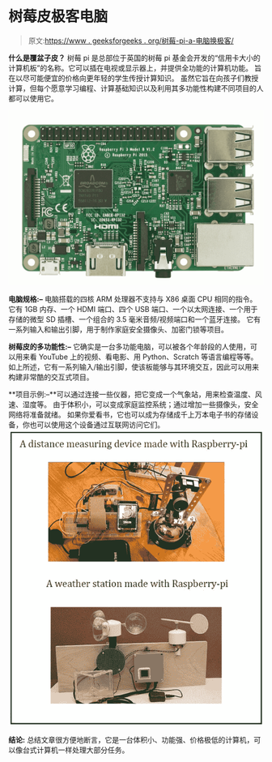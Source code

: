 # 树莓皮极客电脑

> 原文:[https://www . geeksforgeeks . org/树莓-pi-a-电脑换极客/](https://www.geeksforgeeks.org/raspberry-pi-a-computer-for-geeks/)

**什么是覆盆子皮？**
树莓 pi 是总部位于英国的树莓 pi 基金会开发的“信用卡大小的计算机板”的名称。它可以插在电视或显示器上，并提供全功能的计算机功能。
旨在以尽可能便宜的价格向更年轻的学生传授计算知识。
虽然它旨在向孩子们教授计算，但每个愿意学习编程、计算基础知识以及利用其多功能性构建不同项目的人都可以使用它。

![](img/1140d1713b7055c2bc1d87c40bf692ea.png)

**电脑规格:–**
电脑搭载的四核 ARM 处理器不支持与 X86 桌面 CPU 相同的指令。它有 1GB 内存、一个 HDMI 端口、四个 USB 端口、一个以太网连接、一个用于存储的微型 SD 插槽、一个组合的 3.5 毫米音频/视频端口和一个蓝牙连接。
它有一系列输入和输出引脚，用于制作家庭安全摄像头、加密门锁等项目。

**树莓皮的多功能性:–**
它确实是一台多功能电脑，可以被各个年龄段的人使用，可以用来看 YouTube 上的视频、看电影、用 Python、Scratch 等语言编程等等。
如上所述，它有一系列输入/输出引脚，使该板能够与其环境交互，因此可以用来构建非常酷的交互式项目。

**项目示例:–**可以通过连接一些仪器，把它变成一个气象站，用来检查温度、风速、湿度等。
由于体积小，可以变成家庭监控系统；通过增加一些摄像头，安全网络将准备就绪。
如果你爱看书，它也可以成为存储成千上万本电子书的存储设备，你也可以使用这个设备通过互联网访问它们。
![](img/1b4806b1e34b56ec00e8d9c5e85e1c5a.png)

**结论:**
总结文章很方便地断言，它是一台体积小、功能强、价格极低的计算机，可以像台式计算机一样处理大部分任务。